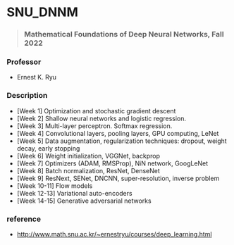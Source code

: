 # SNU_DNNM
> ### Mathematical Foundations of Deep Neural Networks, Fall 2022

### Professor
* Ernest K. Ryu

### Description
* [Week 1] Optimization and stochastic gradient descent
* [Week 2] Shallow neural networks and logistic regression.
* [Week 3] Multi-layer perceptron. Softmax regression.
* [Week 4] Convolutional layers, pooling layers, GPU computing, LeNet
* [Week 5] Data augmentation, regularization techniques: dropout, weight decay, early stopping
* [Week 6] Weight initialization, VGGNet, backprop
* [Week 7] Optimizers (ADAM, RMSProp), NiN network, GoogLeNet
* [Week 8] Batch normalization, ResNet, DenseNet
* [Week 9] ResNext, SENet, DNCNN, super-resolution, inverse problem
* [Week 10-11] Flow models
* [Week 12-13] Variational auto-encoders
* [Week 14-15] Generative adversarial networks

### reference
* http://www.math.snu.ac.kr/~ernestryu/courses/deep_learning.html
